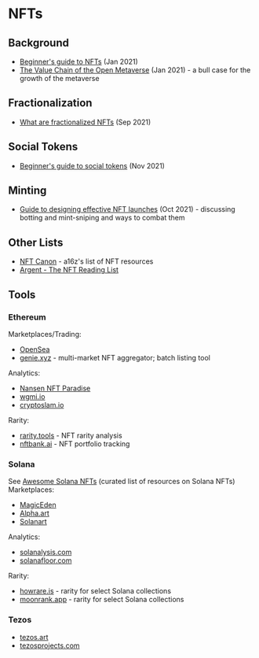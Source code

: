 NFTs
====

## Background
* [Beginner's guide to NFTs](https://linda.mirror.xyz/df649d61efb92c910464a4e74ae213c4cab150b9cbcc4b7fb6090fc77881a95d) (Jan 2021)
* [The Value Chain of the Open Metaverse](https://www.notboring.co/p/the-value-chain-of-the-open-metaverse) (Jan 2021) - 
  a bull case for the growth of the metaverse

## Fractionalization
* [What are fractionalized NFTs](https://www.argent.xyz/learn/fractionalized-nfts/) (Sep 2021)

## Social Tokens
* [Beginner's guide to social tokens](https://linda.mirror.xyz/4PDBWBMpFFPVEsP5EGgg5to2AyEpEHEXasq_K0b-yYk) (Nov 2021)

## Minting
* [Guide to designing effective NFT launches](https://www.paradigm.xyz/2021/10/a-guide-to-designing-effective-nft-launches/) (Oct 2021) -
  discussing botting and mint-sniping and ways to combat them

## Other Lists
* [NFT Canon](https://future.a16z.com/nft-canon/) - a16z's list of NFT resources
* [Argent - The NFT Reading List](https://www.argent.xyz/learn/the-nft-reading-list/)

## Tools
### Ethereum
Marketplaces/Trading:
* [OpenSea](http://opensea.io)
* [genie.xyz](http://genie.xyz) - multi-market NFT aggregator; batch listing tool

Analytics:
* [Nansen NFT Paradise](https://pro.nansen.ai/nft-paradise)
* [wgmi.io](https://wgmi.io/)
* [cryptoslam.io](https://cryptoslam.io/)

Rarity:
* [rarity.tools](http://rarity.tools) - NFT rarity analysis
* [nftbank.ai](https://nftbank.ai/landing) - NFT portfolio tracking

### Solana
See [Awesome Solana NFTs](https://github.com/ilmoi/awesome-solana-nfts) (curated list of resources on Solana NFTs)
Marketplaces:
* [MagicEden](http://magiceden.io)
* [Alpha.art](http://alpha.art)
* [Solanart](http://solanart.io)
  
Analytics:
* [solanalysis.com](http://solanalysis.com)
* [solanafloor.com](http://solanafloor.com)

Rarity:
* [howrare.is](http://howrare.is) - rarity for select Solana collections
* [moonrank.app](http://moonrank.app) - rarity for select Solana collections

### Tezos
* [tezos.art](http://tezos.art)
* [tezosprojects.com](http://tezosprojects.com)
